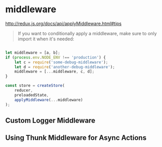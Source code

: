 # middleware

http://redux.js.org/docs/api/applyMiddleware.html#tips

> If you want to conditionally apply a middleware, make sure to only import it when it's needed:

```jsx

let middleware = [a, b];
if (process.env.NODE_ENV !== 'production') {
    let c = require('some-debug-middleware');
    let d = require('another-debug-middleware');
    middleware = [...middleware, c, d];
}

const store = createStore(
    reducer,
    preloadedState,
    applyMiddleware(...middleware)
);

```



## Custom Logger Middleware





## Using Thunk Middleware for Async Actions











